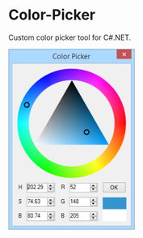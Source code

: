 # Color-Picker
Custom color picker tool for C#.NET.

<img src="https://github.com/LRih/Images/blob/master/Color-Picker-1.png" alt="Image 1" width="250px" />
